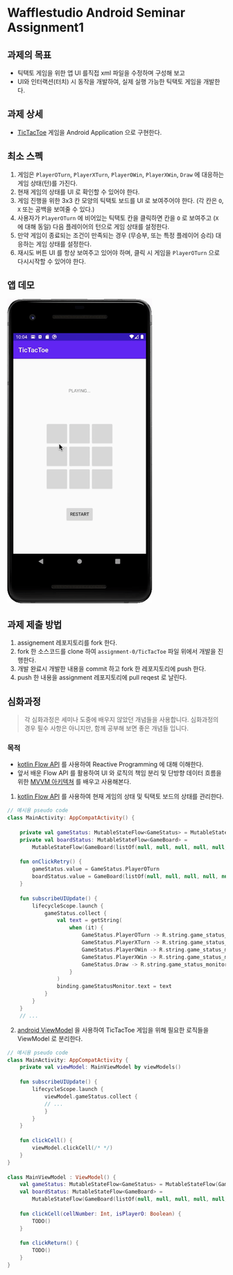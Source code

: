 # Wafflestudio Android Seminar Assignment1

## 과제의 목표
- 틱택토 게임을 위한 앱 UI 를직접 xml 파일을 수정하며 구성해 보고
- UI와 인터랙션(터치) 시 동작을 개발하여, 실제 실행 가능한 틱택토 게임을 개발한다.

## 과제 상세
- [TicTacToe](https://ko.wikipedia.org/wiki/%ED%8B%B1%ED%83%9D%ED%86%A0) 게임을 Android Application 으로 구현한다.

## 최소 스펙
1. 게임은 `PlayerOTurn`, `PlayerXTurn`, `PlayerOWin`, `PlayerXWin`, `Draw` 에 대응하는 게임 상태(턴)를 가진다.
2. 현재 게임의 상태를 UI 로 확인할 수 있어야 한다.
3. 게임 진행을 위한 3x3 칸 모양의 틱택토 보드를 UI 로 보여주어야 한다. (각 칸은 `O`, `X` 또는 공백을 보여줄 수 있다.)
4. 사용자가 `PlayerOTurn` 에 비어있는 틱택토 칸을 클릭하면 칸을 `O` 로 보여주고 (`X` 에 대해 동일) 다음 플레이어의 턴으로 게임 상태를 설정한다.
5. 만약 게임이 종료되는 조건이 만족되는 경우 (무승부, 또는 특정 플레이어 승리) 대응하는 게임 상태를 설정한다.
6. 재시도 버튼 UI 를 항상 보여주고 있어야 하며, 클릭 시 게임을 `PlayerOTurn` 으로 다시시작할 수 있어야 한다.

## 앱 데모
![Demo](demo.gif)
  
## 과제 제출 방법
1. assignement 레포지토리를 fork 한다.
2. fork 한 소스코드를 clone 하여 `assignment-0/TicTacToe` 파일 위에서 개발을 진행한다.
3. 개발 완료시 개발한 내용을 commit 하고 fork 한 레포지토리에 push 한다.
4. push 한 내용을 assignment 레포지토리에 pull reqest 로 날린다.

## 심화과정

> 각 심화과정은 세미나 도중에 배우지 않았던 개념들을 사용합니다.
> 심화과정의 경우 필수 사항은 아니지만, 함께 공부해 보면 좋은 개념들 입니다.

### 목적
- [kotlin Flow API](https://developer.android.com/kotlin/flow?hl=ko) 를 사용하여 Reactive Programming 에 대해 이해한다.
- 앞서 배운 Flow API 를 활용하여 UI 와 로직의 책임 분리 및 단방향 데이터 흐름을 위한 [MVVM 아키텍쳐](https://developer.android.com/topic/architecture?gclid=Cj0KCQjwjvaYBhDlARIsAO8PkE2rwPmn8V2KFzAdCJu4YXO8B9EpCs9YXoXLYEqpW09kkHqB4gQJRIYaAoCREALw_wcB&gclsrc=aw.ds) 를 배우고 사용해본다.


1. [kotlin Flow API](https://developer.android.com/kotlin/flow?hl=ko) 를 사용하여 현재 게임의 상태 및 틱택토 보드의 상태를 관리한다.
```kotlin
// 예시용 pseudo code
class MainActivity: AppCompatActivity() {

    private val gameStatus: MutableStateFlow<GameStatus> = MutableStateFlow(GameStatus.PlayerOTurn)
    private val boardStatus: MutableStateFlow<GameBoard> =
        MutableStateFlow(GameBoard(listOf(null, null, null, null, null, null, null, null, null)))

    fun onClickRetry() {
        gameStatus.value = GameStatus.PlayerOTurn
        boardStatus.value = GameBoard(listOf(null, null, null, null, null, null, null, null, null))
    }

    fun subscribeUIUpdate() {
        lifecycleScope.launch {
            gameStatus.collect {
                val text = getString(
                    when (it) {
                        GameStatus.PlayerOTurn -> R.string.game_status_monitor_player_o_turn
                        GameStatus.PlayerXTurn -> R.string.game_status_monitor_player_x_turn
                        GameStatus.PlayerOWin -> R.string.game_status_monitor_player_o_win
                        GameStatus.PlayerXWin -> R.string.game_status_monitor_player_x_win
                        GameStatus.Draw -> R.string.game_status_monitor_draw
                    }
                )
                binding.gameStatusMonitor.text = text
            }
        }
    }
    // ...
```

2. [android ViewModel](https://developer.android.com/topic/libraries/architecture/viewmodel?hl=ko) 을 사용하여 TicTacToe 게임을 위해 필요한 로직들을 ViewModel 로 분리한다.


```kotlin
// 예시용 pseudo code
class MainActivity: AppCompatActivity {
    private val viewModel: MainViewModel by viewModels()

    fun subscribeUIUpdate() {
        lifecycleScope.launch {
            viewModel.gameStatus.collect {
            // ...
            }
        }
    }

    fun clickCell() {
        viewModel.clickCell(/* */)
    }
}

class MainViewModel : ViewModel() {
    val gameStatus: MutableStateFlow<GameStatus> = MutableStateFlow(GameStatus.PlayerOTurn)
    val boardStatus: MutableStateFlow<GameBoard> =
        MutableStateFlow(GameBoard(listOf(null, null, null, null, null, null, null, null, null)))

    fun clickCell(cellNumber: Int, isPlayerO: Boolean) {
        TODO()
    }

    fun clickReturn() {
        TODO()
    }
}

```

